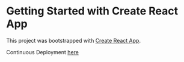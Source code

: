 # Getting Started with Create React App

This project was bootstrapped with [Create React App](https://github.com/facebook/create-react-app).

Continuous Deployment [here](github.com/drewamunat2/galaxycon-geekle-app)
